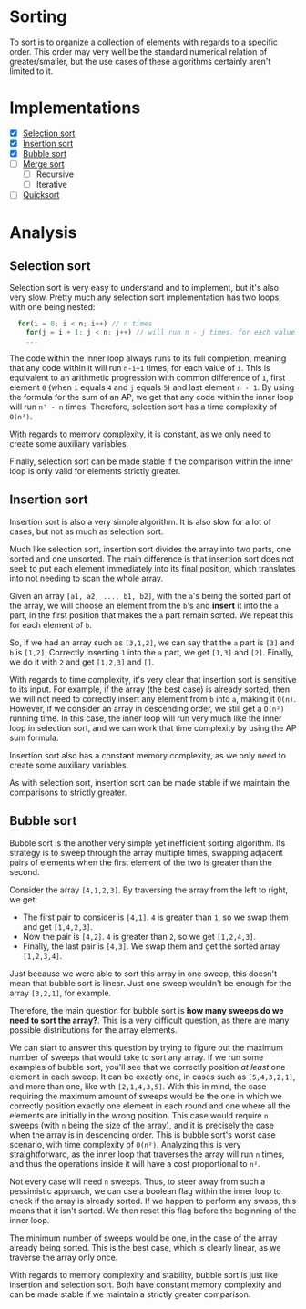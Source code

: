# Sorting

To sort is to organize a collection of elements with regards to a specific
order. This order may very well be the standard numerical relation of
greater/smaller, but the use cases of these algorithms certainly aren't limited
to it.

# Implementations

- [x] [Selection sort](#selection-sort)
- [x] [Insertion sort](#insertion-sort)
- [x] [Bubble sort](#bubble-sort)
- [ ] [Merge sort](#merge-sort)
  - [ ] Recursive
  - [ ] Iterative
- [ ] [Quicksort](#quicksort)

# Analysis

## Selection sort

Selection sort is very easy to understand and to implement, but it's also very
slow. Pretty much any selection sort implementation has two loops, with one
being nested:

```javascript
  for(i = 0; i < n; i++) // n times
    for(j = i + 1; j < n; j++) // will run n - j times, for each value of j
    ...
```

The code within the inner loop always runs to its full completion, meaning that
any code within it will run `n-i+1` times, for each value of `i`. This is
equivalent to an arithmetic progression with common difference of `1`, first
element `0` (when `i` equals `4` and `j` equals `5`) and last element `n - 1`.
By using the formula for the sum of an AP, we get that any code within the inner
loop will run `n² - n` times. Therefore, selection sort has a time complexity of
`O(n²)`.

With regards to memory complexity, it is constant, as we only need to create
some auxiliary variables.

Finally, selection sort can be made stable if the comparison within the inner
loop is only valid for elements strictly greater.

## Insertion sort

Insertion sort is also a very simple algorithm. It is also slow for a lot of
cases, but not as much as selection sort.

Much like selection sort, insertion sort divides the array into two parts, one
sorted and one unsorted. The main difference is that insertion sort does not
seek to put each element immediately into its final position, which translates
into not needing to scan the whole array.

Given an array `[a1, a2, ..., b1, b2]`, with the `a`'s being the sorted part of
the array, we will choose an element from the `b`'s and **insert** it into the
`a` part, in the first position that makes the `a` part remain sorted. We repeat
this for each element of `b`.

So, if we had an array such as `[3,1,2]`, we can say that the `a` part is `[3]`
and `b` is `[1,2]`. Correctly inserting `1` into the `a` part, we get `[1,3]`
and `[2]`. Finally, we do it with `2` and get `[1,2,3]` and `[]`.

With regards to time complexity, it's very clear that insertion sort is
sensitive to its input. For example, if the array (the best case) is already
sorted, then we will not need to correctly insert any element from `b` into `a`,
making it `O(n)`. However, if we consider an array in descending order, we still
get a `O(n²)` running time. In this case, the inner loop will run very much like
the inner loop in selection sort, and we can work that time complexity by using
the AP sum formula.

Insertion sort also has a constant memory complexity, as we only need to create
some auxiliary variables.

As with selection sort, insertion sort can be made stable if we maintain the
comparisons to strictly greater.

## Bubble sort

Bubble sort is the another very simple yet inefficient sorting algorithm. Its
strategy is to sweep through the array multiple times, swapping adjacent pairs
of elements when the first element of the two is greater than the second.

Consider the array `[4,1,2,3]`. By traversing the array from the left to right,
we get:

- The first pair to consider is `[4,1]`. `4` is greater than `1`, so we swap
  them and get `[1,4,2,3]`.
- Now the pair is `[4,2]`. `4` is greater than `2`, so we get `[1,2,4,3]`.
- Finally, the last pair is `[4,3]`. We swap them and get the sorted array
  `[1,2,3,4]`.

Just because we were able to sort this array in one sweep, this doesn't mean
that bubble sort is linear. Just one sweep wouldn't be enough for the array
`[3,2,1]`, for example.

Therefore, the main question for bubble sort is **how many sweeps do we need to
sort the array?**. This is a very difficult question, as there are many possible
distributions for the array elements.

We can start to answer this question by trying to figure out the maximum number
of sweeps that would take to sort any array. If we run some examples of bubble
sort, you'll see that we correctly position _at least_ one element in each
sweep. It can be exactly one, in cases such as `[5,4,3,2,1]`, and more than one,
like with `[2,1,4,3,5]`. With this in mind, the case requiring the maximum
amount of sweeps would be the one in which we correctly position exactly one
element in each round and one where all the elements are initially in the wrong
position. This case would require `n` sweeps (with `n` being the size of the
array), and it is precisely the case when the array is in descending order. This
is bubble sort's worst case scenario, with time complexity of `O(n²)`. Analyzing
this is very straightforward, as the inner loop that traverses the array will
run `n` times, and thus the operations inside it will have a cost proportional
to `n²`.

Not every case will need `n` sweeps. Thus, to steer away from such a pessimistic
approach, we can use a boolean flag within the inner loop to check if the array
is already sorted. If we happen to perform any swaps, this means that it isn't
sorted. We then reset this flag before the beginning of the inner loop.

The minimum number of sweeps would be one, in the case of the array already
being sorted. This is the best case, which is clearly linear, as we traverse the
array only once.

With regards to memory complexity and stability, bubble sort is just like
insertion and selection sort. Both have constant memory complexity and can be
made stable if we maintain a strictly greater comparison.
